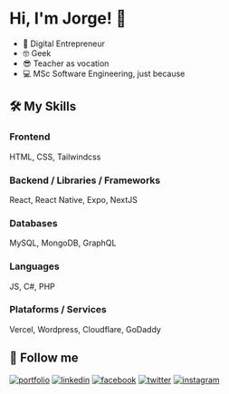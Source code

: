 
# Hi, I'm Jorge! 👋

- 🚀 Digital Entrepreneur
- 🤓 Geek 
- 😎 Teacher as vocation
- 💻 MSc Software Engineering, just because

## 🛠 My Skills

### Frontend
HTML, CSS, Tailwindcss

### Backend / Libraries / Frameworks
React, React Native, Expo, NextJS

### Databases
MySQL, MongoDB, GraphQL

### Languages
JS, C#, PHP

### Plataforms / Services
Vercel, Wordpress, Cloudflare, GoDaddy

## 🔗 Follow me
[![portfolio](https://img.shields.io/badge/my_portfolio-000?style=flat-square&logo=ko-fi&logoColor=white)](https://jorgeolarte.com/)
[![linkedin](https://img.shields.io/badge/linkedin-0A66C2?style=flat-square&logo=linkedin&logoColor=white)](https://www.linkedin.com/in/jorgeduardolarte/)
[![facebook](https://img.shields.io/badge/facebook-1DA1F2?style=flat-square&logo=facebook&logoColor=white)](https://www.facebook.com/jorgeduardolarte)
[![twitter](https://img.shields.io/badge/twitter-1DA1F2?style=flat-square&logo=twitter&logoColor=white)](https://twitter.com/jorgeolarte)
[![instagram](https://img.shields.io/badge/instagram-dd2a7b?style=flat-square&logo=instagram&logoColor=white)](https://instagram.com/jorgeolarte)

